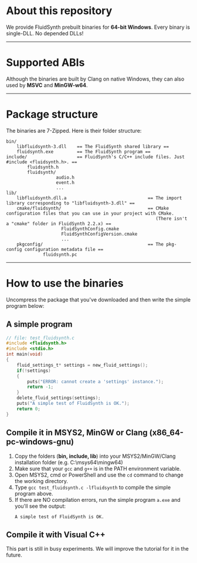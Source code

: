 # About this repository
We provide FluidSynth prebuilt binaries for __64-bit Windows__. Every binary is single-DLL. No depended DLLs!

------
# Supported ABIs
Although the binaries are built by Clang on native Windows, they can also used by **MSVC** and **MinGW-w64**.

-------
# Package structure
The binaries are 7-Zipped. Here is their folder structure:
```
bin/
    libfluidsynth-3.dll    == The FluidSynth shared library ==
    fluidsynth.exe         == The FluidSynth program ==
include/                   == FluidSynth's C/C++ include files. Just #include <fluidsynth.h>. ==
        fluidsynth.h
        fluidsynth/
                   audio.h
                   event.h
                   ...
lib/
    libfluidsynth.dll.a                               == The import library corresponding to "libfluidsynth-3.dll" ==
    cmake/fluidsynth/                                 == CMake configuration files that you can use in your project with CMake. 
                                                         (There isn't a "cmake" folder in FluidSynth 2.2.x) ==
                     FluidSynthConfig.cmake
                     FluidSynthConfigVersion.cmake
                     ...
    pkgconfig/                                        == The pkg-config configuration metadata file ==
              fluidsynth.pc
```

---------
# How to use the binaries
Uncompress the package that you've downloaded and then write the simple program below:
## A simple program
```c
// file: test_fluidsynth.c
#include <fluidsynth.h>
#include <stdio.h>
int main(void)
{
    fluid_settings_t* settings = new_fluid_settings();
    if(!settings)
    {
        puts("ERROR: cannot create a 'settings' instance.");
        return -1;
    }
    delete_fluid_settings(settings);
    puts("A simple test of FluidSynth is OK.");
    return 0;
}
```
## Compile it in MSYS2, MinGW or Clang (x86_64-pc-windows-gnu)
1. Copy the folders (**bin, include, lib**) into your MSYS2/MinGW/Clang installation folder (e.g. C:\\msys64\\mingw64)
2. Make sure that your `gcc` and `g++` is in the PATH environment variable.
2. Open MSYS2, cmd or PowerShell and use the `cd` command to change the working directory.
3. Type `gcc test_fluidsynth.c -lfluidsynth` to compile the simple program above.
4. If there are NO compilation errors, run the simple program `a.exe` and you'll see the output:
     ```
     A simple test of FluidSynth is OK.
     ```
## Compile it with Visual C++
This part is still in busy experiments. We will improve the tutorial for it in the future.
